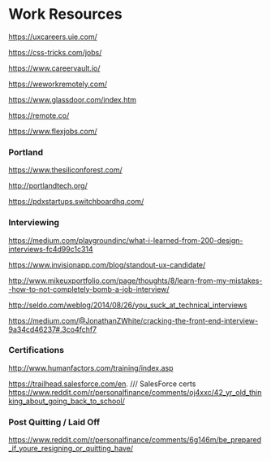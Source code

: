 <h1>Work Resources</h1>

https://uxcareers.uie.com/

https://css-tricks.com/jobs/

https://www.careervault.io/

https://weworkremotely.com/

https://www.glassdoor.com/index.htm

https://remote.co/

https://www.flexjobs.com/

<h3>Portland</h3>

https://www.thesiliconforest.com/

http://portlandtech.org/

https://pdxstartups.switchboardhq.com/

<h3>Interviewing</h3>

https://medium.com/playgroundinc/what-i-learned-from-200-design-interviews-fc4d99c1c314

https://www.invisionapp.com/blog/standout-ux-candidate/

http://www.mikeuxportfolio.com/page/thoughts/8/learn-from-my-mistakes--how-to-not-completely-bomb-a-job-interview/

http://seldo.com/weblog/2014/08/26/you_suck_at_technical_interviews

https://medium.com/@JonathanZWhite/cracking-the-front-end-interview-9a34cd46237#.3co4fchf7

<h3>Certifications</h3>

http://www.humanfactors.com/training/index.asp

https://trailhead.salesforce.com/en. /// SalesForce certs
https://www.reddit.com/r/personalfinance/comments/oj4xxc/42_yr_old_thinking_about_going_back_to_school/

<h3>Post Quitting / Laid Off</h3>

https://www.reddit.com/r/personalfinance/comments/6g146m/be_prepared_if_youre_resigning_or_quitting_have/
